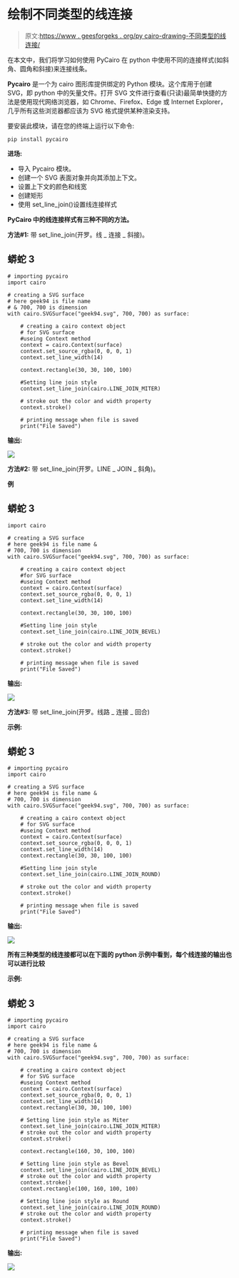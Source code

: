 # 绘制不同类型的线连接

> 原文:[https://www . geesforgeks . org/py cairo-drawing-不同类型的线连接/](https://www.geeksforgeeks.org/pycairo-drawing-different-type-of-line-joins/)

在本文中，我们将学习如何使用 PyCairo 在 python 中使用不同的连接样式(如斜角、圆角和斜接)来连接线条。

**Pycairo** 是一个为 cairo 图形库提供绑定的 Python 模块。这个库用于创建 SVG，即 python 中的矢量文件。打开 SVG 文件进行查看(只读)最简单快捷的方法是使用现代网络浏览器，如 Chrome、Firefox、Edge 或 Internet Explorer，几乎所有这些浏览器都应该为 SVG 格式提供某种渲染支持。

要安装此模块，请在您的终端上运行以下命令:

```
pip install pycairo
```

**进场:**

*   导入 Pycairo 模块。
*   创建一个 SVG 表面对象并向其添加上下文。
*   设置上下文的颜色和线宽
*   创建矩形
*   使用 set_line_join()设置线连接样式

**PyCairo 中的线连接样式有三种不同的方法。**

**方法#1:** 带 set_line_join(开罗。线 _ 连接 _ 斜接)。

## 蟒蛇 3

```
# importing pycairo
import cairo

# creating a SVG surface 
# here geek94 is file name 
# & 700, 700 is dimension
with cairo.SVGSurface("geek94.svg", 700, 700) as surface:

    # creating a cairo context object
    # for SVG surface
    #useing Context method
    context = cairo.Context(surface)
    context.set_source_rgba(0, 0, 0, 1)
    context.set_line_width(14)

    context.rectangle(30, 30, 100, 100)   

    #Setting line join style
    context.set_line_join(cairo.LINE_JOIN_MITER)

    # stroke out the color and width property
    context.stroke()

    # printing message when file is saved
    print("File Saved")
```

**输出:**

![](img/2c13fcfd768efc145d1e69196bf70ea2.png)

**方法#2:** 带 set_line_join(开罗。LINE _ JOIN _ 斜角)。

**例**

## 蟒蛇 3

```
import cairo

# creating a SVG surface 
# here geek94 is file name &
# 700, 700 is dimension
with cairo.SVGSurface("geek94.svg", 700, 700) as surface:

    # creating a cairo context object
    #for SVG surface
    #useing Context method
    context = cairo.Context(surface)
    context.set_source_rgba(0, 0, 0, 1)
    context.set_line_width(14)

    context.rectangle(30, 30, 100, 100)        

    #Setting line join style
    context.set_line_join(cairo.LINE_JOIN_BEVEL)

    # stroke out the color and width property
    context.stroke()

    # printing message when file is saved
    print("File Saved")
```

**输出:**

![](img/af59c8c2dca2d2d5b730539972335e63.png)

**方法#3:** 带 set_line_join(开罗。线路 _ 连接 _ 回合)

**示例:**

## 蟒蛇 3

```
# importing pycairo
import cairo

# creating a SVG surface 
# here geek94 is file name &
# 700, 700 is dimension
with cairo.SVGSurface("geek94.svg", 700, 700) as surface:

    # creating a cairo context object
    # for SVG surface
    #useing Context method
    context = cairo.Context(surface)
    context.set_source_rgba(0, 0, 0, 1)
    context.set_line_width(14)    
    context.rectangle(30, 30, 100, 100)        

    #Setting line join style
    context.set_line_join(cairo.LINE_JOIN_ROUND)

    # stroke out the color and width property
    context.stroke()

    # printing message when file is saved
    print("File Saved")
```

**输出:**

![](img/8ff5f9a66c45654c25d2df4e3bb37791.png)

**所有三种类型的线连接都可以在下面的 python 示例中看到，每个线连接的输出也可以进行比较**

**示例:**

## 蟒蛇 3

```
# importing pycairo
import cairo

# creating a SVG surface 
# here geek94 is file name &
# 700, 700 is dimension
with cairo.SVGSurface("geek94.svg", 700, 700) as surface:

    # creating a cairo context object
    # for SVG surface
    #useing Context method
    context = cairo.Context(surface)
    context.set_source_rgba(0, 0, 0, 1)
    context.set_line_width(14)    
    context.rectangle(30, 30, 100, 100)  

    # Setting line join style as Miter
    context.set_line_join(cairo.LINE_JOIN_MITER)
    # stroke out the color and width property
    context.stroke()

    context.rectangle(160, 30, 100, 100)

    # Setting line join style as Bevel
    context.set_line_join(cairo.LINE_JOIN_BEVEL)
    # stroke out the color and width property
    context.stroke()
    context.rectangle(100, 160, 100, 100)

    # Setting line join style as Round
    context.set_line_join(cairo.LINE_JOIN_ROUND)
    # stroke out the color and width property
    context.stroke()

    # printing message when file is saved
    print("File Saved")
```

**输出:**

![](img/0b1cec35d3e4c7cad39c81680a1a3324.png)